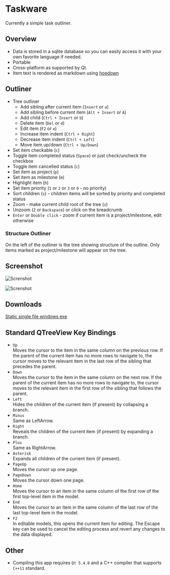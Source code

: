 Taskware
================

Currently a simple task outliner.

## Overview

* Data is stored in a sqlite database so you can easily access it with your own favorite language if needed.
* Portable
* Cross-platform as supported by Qt.
* Item text is rendered as markdown using [hoedown](https://github.com/hoedown/hoedown)

## Outliner

* Tree outliner
  * Add sibling after current item (`Insert` or `a`)
  * Add sibling before current item (`Alt + Insert` or `A`)
  * Add child (`Ctrl + Insert` or `b`)
  * Delete item (`Del` or `d`)
  * Edit item (`F2` or `e`)
  * Increase item indent (`Ctrl + Right`)
  * Decrease item indent (`Ctrl + Left`)
  * Move item up/down (`Ctrl + Up/Down`)
* Set item checkable (`c`)
* Toggle item completed status (`Space`) or just check/uncheck the checkbox
* Toggle item cancelled status (`c`)
* Set item as project (`p`)
* Set item as milestone (`m`)
* Highlight item (`h`)
* Set item priority (`1` or `2` or `3` or `0` - no priority)
* Sort children (`s`) - children items will be sorted by priority and completed status
* Zoom - make current child root of the tree (`z`)
* Unzoom (`Z` or `Backspace`) or click on the breadcrumb
* `Enter` or `Double click` - zoom if current item is a project/milestone, edit otherwise

### Structure Outliner

On the left of the outliner is the tree showing structure of the outline. Only items marked as project/milestone will appear on the tree.

## Screenshot

![Screnshot](http://char101.github.io/outliner/images/screenshot.png)

![Screnshot](http://char101.github.io/outliner/images/screenshot2.png)

## Downloads

[Static single file windows exe](https://github.com/char101/outliner/releases/)

## Standard QTreeView Key Bindings

* `Up`  
  Moves the cursor to the item in the same column on the previous row. If the parent of the current item has no more rows to navigate to, the cursor moves to the relevant item in the last row of the sibling that precedes the parent.
* `Down`  
  Moves the cursor to the item in the same column on the next row. If the parent of the current item has no more rows to navigate to, the cursor moves to the relevant item in the first row of the sibling that follows the parent.
* `Left`  
  Hides the children of the current item (if present) by collapsing a branch.
* `Minus`  
  Same as LeftArrow.
* `Right`  
  Reveals the children of the current item (if present) by expanding a branch.
* `Plus`  
  Same as RightArrow.
* `Asterisk`  
  Expands all children of the current item (if present).
* `PageUp`  
  Moves the cursor up one page.
* `PageDown`  
  Moves the cursor down one page.
* `Home`  
  Moves the cursor to an item in the same column of the first row of the first top-level item in the model.
* `End`  
  Moves the cursor to an item in the same column of the last row of the last top-level item in the model.
* `F2`  
  In editable models, this opens the current item for editing. The Escape key can be used to cancel the editing process and revert any changes to the data displayed.

## Other

* Compiling this app requires `Qt 5.4.0` and a C++ compiler that supports `C++11` standard.
